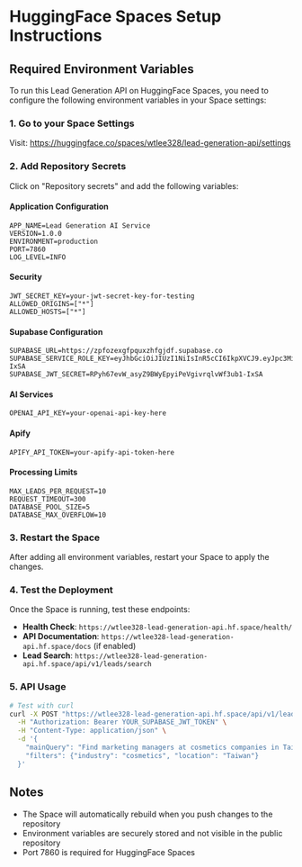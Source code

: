 # HuggingFace Spaces Setup Instructions

## Required Environment Variables

To run this Lead Generation API on HuggingFace Spaces, you need to configure the following environment variables in your Space settings:

### 1. Go to your Space Settings
Visit: https://huggingface.co/spaces/wtlee328/lead-generation-api/settings

### 2. Add Repository Secrets
Click on "Repository secrets" and add the following variables:

#### Application Configuration
```
APP_NAME=Lead Generation AI Service
VERSION=1.0.0
ENVIRONMENT=production
PORT=7860
LOG_LEVEL=INFO
```

#### Security
```
JWT_SECRET_KEY=your-jwt-secret-key-for-testing
ALLOWED_ORIGINS=["*"]
ALLOWED_HOSTS=["*"]
```

#### Supabase Configuration
```
SUPABASE_URL=https://zpfozexgfpquxzhfgjdf.supabase.co
SUPABASE_SERVICE_ROLE_KEY=eyJhbGciOiJIUzI1NiIsInR5cCI6IkpXVCJ9.eyJpc3MiOiJzdXBhYmFzZSIsInJlZiI6InpwZm96ZXhnZnBxdXh6aGZnamRmIiwicm9sZSI6InNlcnZpY2Vfcm9sZSIsImlhdCI6MTc0NjgxNTY1OSwiZXhwIjoyMDYyMzkxNjU5fQ.RPyh67evW_asyZ9BWyEpyiPeVgivrqlvWf3ub1-IxSA
SUPABASE_JWT_SECRET=RPyh67evW_asyZ9BWyEpyiPeVgivrqlvWf3ub1-IxSA
```

#### AI Services
```
OPENAI_API_KEY=your-openai-api-key-here
```

#### Apify
```
APIFY_API_TOKEN=your-apify-api-token-here
```

#### Processing Limits
```
MAX_LEADS_PER_REQUEST=10
REQUEST_TIMEOUT=300
DATABASE_POOL_SIZE=5
DATABASE_MAX_OVERFLOW=10
```

### 3. Restart the Space
After adding all environment variables, restart your Space to apply the changes.

### 4. Test the Deployment
Once the Space is running, test these endpoints:

- **Health Check**: `https://wtlee328-lead-generation-api.hf.space/health/`
- **API Documentation**: `https://wtlee328-lead-generation-api.hf.space/docs` (if enabled)
- **Lead Search**: `https://wtlee328-lead-generation-api.hf.space/api/v1/leads/search`

### 5. API Usage
```bash
# Test with curl
curl -X POST "https://wtlee328-lead-generation-api.hf.space/api/v1/leads/search" \
  -H "Authorization: Bearer YOUR_SUPABASE_JWT_TOKEN" \
  -H "Content-Type: application/json" \
  -d '{
    "mainQuery": "Find marketing managers at cosmetics companies in Taiwan",
    "filters": {"industry": "cosmetics", "location": "Taiwan"}
  }'
```

## Notes
- The Space will automatically rebuild when you push changes to the repository
- Environment variables are securely stored and not visible in the public repository
- Port 7860 is required for HuggingFace Spaces